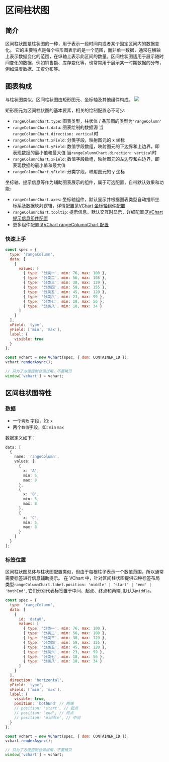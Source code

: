 # 区间柱状图

## 简介

区间柱状图是柱状图的一种，用于表示一段时间内或者某个固定区间内的数据变化。 它的主要特点是每个柱形图表示的是一个范围，而非单一数据，通常在横轴上表示数据变化的范围，在纵轴上表示此区间的数量。区间柱状图适用于展示随时间变化的数据，例如销售额、库存变化等，也常常用于展示某一时期数据的分布，例如温度数据、工资分布等。

## 图表构成

与柱状图类似，区间柱状图由矩形图元、坐标轴及其他组件构成。
![](https://lf9-dp-fe-cms-tos.byteorg.com/obj/bit-cloud/03421afda76ced0240204bf07.png)

矩形图元为区间柱状图的基本要素，相关的绘制配置必不可少:

- `rangeColumnChart.type`: 图表类型，柱状体 / 条形图的类型为`'rangeColumn'`
- `rangeColumnChart.data`: 图表绘制的数据源
  当`rangeColumnChart.direction: vertical`时
- `rangeColumnChart.xField`: 分类字段，映射图元的 x 坐标
- `rangeColumnChart.yField`: 数值字段数组，映射图元的下边界和上边界，即表现数据的最小值和最大值
  当`rangeColumnChart.direction: vertical`时
- `rangeColumnChart.xField`: 数值字段数组，映射图元的左边界和右边界，即表现数据的最小值和最大值
- `rangeColumnChart.yField`: 分类字段，映射图元的 y 坐标

坐标轴、提示信息等作为辅助图表展示的组件，属于可选配置，自带默认效果和功能:

- `rangeColumnChart.axes`: 坐标轴组件，默认显示并根据图表类型自动推断坐标系及数据映射逻辑，详情配置见[VChart 坐标轴组件配置](../../option/rangeColumnChart#axes)
- `rangeColumnChart.tooltip`: 提示信息，默认交互时显示，详细配置见[VChart 提示信息组件配置](../../option/rangeColumnChart#tooltip)
- 更多组件配置见[VChart rangeColumnChart 配置](../../option/rangeColumnChart)

### 快速上手

```javascript livedemo
const spec = {
  type: 'rangeColumn',
  data: [
    {
      values: [
        { type: '分类一', min: 76, max: 100 },
        { type: '分类二', min: 56, max: 108 },
        { type: '分类三', min: 38, max: 129 },
        { type: '分类四', min: 58, max: 155 },
        { type: '分类五', min: 45, max: 120 },
        { type: '分类六', min: 23, max: 99 },
        { type: '分类七', min: 18, max: 56 },
        { type: '分类八', min: 18, max: 34 }
      ]
    }
  ],
  xField: 'type',
  yField: ['min', 'max'],
  label: {
    visible: true
  }
};

const vchart = new VChart(spec, { dom: CONTAINER_ID });
vchart.renderAsync();

// 只为了方便控制台调试用，不要拷贝
window['vchart'] = vchart;
```

## 区间柱状图特性

### 数据

- 一个`离散` 字段，如: `x`
- 两个`数值`字段，如: `min` `max`

数据定义如下：

```ts
data: [
  {
    name: 'rangeColumn',
    values: [
      {
        x: 'A',
        min: 5,
        max: 8
      },
      {
        x: 'B',
        min: 5,
        max: 8
      },
      {
        x: 'C',
        min: 5,
        max: 8
      }
    ]
  }
];
```

### 标签位置

区间柱状图总体与柱状图配置类似，但由于每根柱子表示一个数值范围，所以通常需要标签进行信息辅助提示。
在 VChart 中，针对区间柱状图提供四种标签布局类型`rangeColumnChart.label.position: 'middle' | 'start' | 'end' | 'bothEnd'`, 它们分别代表标签置于中间、起点、终点和两端, 默认为`middle`。

```javascript livedemo
const spec = {
  type: 'rangeColumn',
  data: [
    {
      id: 'data0',
      values: [
        { type: '分类一', min: 76, max: 100 },
        { type: '分类二', min: 56, max: 108 },
        { type: '分类三', min: 38, max: 129 },
        { type: '分类四', min: 58, max: 155 },
        { type: '分类五', min: 45, max: 120 },
        { type: '分类六', min: 23, max: 99 },
        { type: '分类七', min: 18, max: 56 },
        { type: '分类八', min: 18, max: 34 }
      ]
    }
  ],
  direction: 'horizontal',
  yField: 'type',
  xField: ['min', 'max'],
  label: {
    visible: true,
    position: 'bothEnd' // 两端
    // position: 'start', // 起点
    // position: 'end', // 终点
    // position: 'middle', // 中间
  }
};

const vchart = new VChart(spec, { dom: CONTAINER_ID });
vchart.renderAsync();

// 只为了方便控制台调试用，不要拷贝
window['vchart'] = vchart;
```
